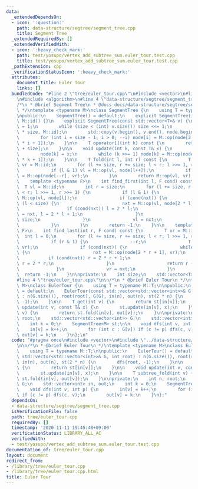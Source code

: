 ```yaml
---
data:
  _extendedDependsOn:
  - icon: ':question:'
    path: data-structure/segtree/segment_tree.cpp
    title: Segment Tree
  _extendedRequiredBy: []
  _extendedVerifiedWith:
  - icon: ':heavy_check_mark:'
    path: test/yosupo/vertex_add_subtree_sum.euler_tour.test.cpp
    title: test/yosupo/vertex_add_subtree_sum.euler_tour.test.cpp
  _pathExtension: cpp
  _verificationStatusIcon: ':heavy_check_mark:'
  attributes:
    document_title: Euler Tour
    links: []
  bundledCode: "#line 2 \"tree/euler_tour.cpp\"\n#include <vector>\n#line 2 \"data-structure/segtree/segment_tree.cpp\"\
    \n#include <algorithm>\n#line 4 \"data-structure/segtree/segment_tree.cpp\"\n\n\
    /*\n * @brief Segment Tree\n * @docs docs/data-structure/segtree/segment_tree.md\n\
    \ */\ntemplate <typename M>\nclass SegmentTree {\n    using T = typename M::T;\n\
    \npublic:\n    SegmentTree() = default;\n    explicit SegmentTree(int n): SegmentTree(std::vector<T>(n,\
    \ M::id)) {}\n    explicit SegmentTree(const std::vector<T>& v) {\n        size\
    \ = 1;\n        while (size < (int) v.size()) size <<= 1;\n        node.resize(2\
    \ * size, M::id);\n        std::copy(v.begin(), v.end(), node.begin() + size);\n\
    \        for (int i = size - 1; i > 0; --i) node[i] = M::op(node[2 * i], node[2\
    \ * i + 1]);\n    }\n\n    T operator[](int k) const {\n        return node[k\
    \ + size];\n    }\n\n    void update(int k, const T& x) {\n        k += size;\n\
    \        node[k] = x;\n        while (k >>= 1) node[k] = M::op(node[2 * k], node[2\
    \ * k + 1]);\n    }\n\n    T fold(int l, int r) const {\n        T vl = M::id,\
    \ vr = M::id;\n        for (l += size, r += size; l < r; l >>= 1, r >>= 1) {\n\
    \            if (l & 1) vl = M::op(vl, node[l++]);\n            if (r & 1) vr\
    \ = M::op(node[--r], vr);\n        }\n        return M::op(vl, vr);\n    }\n\n\
    \    template <typename F>\n    int find_first(int l, F cond) const {\n      \
    \  T vl = M::id;\n        int r = size;\n        for (l += size, r += size; l\
    \ < r; l >>= 1, r >>= 1) {\n            if (l & 1) {\n                T nxt =\
    \ M::op(vl, node[l]);\n                if (cond(nxt)) {\n                    while\
    \ (l < size) {\n                        nxt = M::op(vl, node[2 * l]);\n      \
    \                  if (cond(nxt)) l = 2 * l;\n                        else vl\
    \ = nxt, l = 2 * l + 1;\n                    }\n                    return l -\
    \ size;\n                }\n                vl = nxt;\n                ++l;\n\
    \            }\n        }\n        return -1;\n    }\n\n    template <typename\
    \ F>\n    int find_last(int r, F cond) const {\n        T vr = M::id;\n      \
    \  int l = 0;\n        for (l += size, r += size; l < r; l >>= 1, r >>= 1) {\n\
    \            if (r & 1) {\n                --r;\n                T nxt = M::op(node[r],\
    \ vr);\n                if (cond(nxt)) {\n                    while (r < size)\
    \ {\n                        nxt = M::op(node[2 * r + 1], vr);\n             \
    \           if (cond(nxt)) r = 2 * r + 1;\n                        else vr = nxt,\
    \ r = 2 * r;\n                    }\n                    return r - size;\n  \
    \              }\n                vr = nxt;\n            }\n        }\n      \
    \  return -1;\n    }\n\nprivate:\n    int size;\n    std::vector<T> node;\n};\n\
    #line 4 \"tree/euler_tour.cpp\"\n\n/*\n * @brief Euler Tour\n */\ntemplate <typename\
    \ M>\nclass EulerTour {\n    using T = typename M::T;\n\npublic:\n    EulerTour()\
    \ = default;\n    EulerTour(const std::vector<std::vector<int>>& G, int root)\
    \ : n(G.size()), root(root), G(G), in(n), out(n), st(2 * n) {\n        dfs(root,\
    \ -1);\n    }\n\n    T get(int v) {\n        return st[in[v]];\n    }\n\n    void\
    \ update(int v, const T& x) {\n        st.update(in[v], x);\n    }\n\n    T subtree_fold(int\
    \ v) {\n        return st.fold(in[v], out[v]);\n    }\n\nprivate:\n    int n,\
    \ root;\n    std::vector<std::vector<int>> G;\n    std::vector<int> in, out;\n\
    \    int k = 0;\n    SegmentTree<M> st;\n\n    void dfs(int v, int p) {\n    \
    \    in[v] = k++;\n        for (int c : G[v]) if (c != p) dfs(c, v);\n       \
    \ out[v] = k;\n    }\n};\n"
  code: "#pragma once\n#include <vector>\n#include \"../data-structure/segtree/segment_tree.cpp\"\
    \n\n/*\n * @brief Euler Tour\n */\ntemplate <typename M>\nclass EulerTour {\n\
    \    using T = typename M::T;\n\npublic:\n    EulerTour() = default;\n    EulerTour(const\
    \ std::vector<std::vector<int>>& G, int root) : n(G.size()), root(root), G(G),\
    \ in(n), out(n), st(2 * n) {\n        dfs(root, -1);\n    }\n\n    T get(int v)\
    \ {\n        return st[in[v]];\n    }\n\n    void update(int v, const T& x) {\n\
    \        st.update(in[v], x);\n    }\n\n    T subtree_fold(int v) {\n        return\
    \ st.fold(in[v], out[v]);\n    }\n\nprivate:\n    int n, root;\n    std::vector<std::vector<int>>\
    \ G;\n    std::vector<int> in, out;\n    int k = 0;\n    SegmentTree<M> st;\n\n\
    \    void dfs(int v, int p) {\n        in[v] = k++;\n        for (int c : G[v])\
    \ if (c != p) dfs(c, v);\n        out[v] = k;\n    }\n};"
  dependsOn:
  - data-structure/segtree/segment_tree.cpp
  isVerificationFile: false
  path: tree/euler_tour.cpp
  requiredBy: []
  timestamp: '2020-11-11 19:45:48+09:00'
  verificationStatus: LIBRARY_ALL_AC
  verifiedWith:
  - test/yosupo/vertex_add_subtree_sum.euler_tour.test.cpp
documentation_of: tree/euler_tour.cpp
layout: document
redirect_from:
- /library/tree/euler_tour.cpp
- /library/tree/euler_tour.cpp.html
title: Euler Tour
---
```

